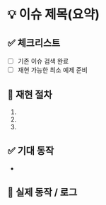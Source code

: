 # 💡 이슈 제목(요약)

## ✅ 체크리스트
- [ ] 기존 이슈 검색 완료
- [ ] 재현 가능한 최소 예제 준비

## 🧭 재현 절차
1.
2.
3.

## ✅ 기대 동작
-

## 🐞 실제 동작 / 로그
